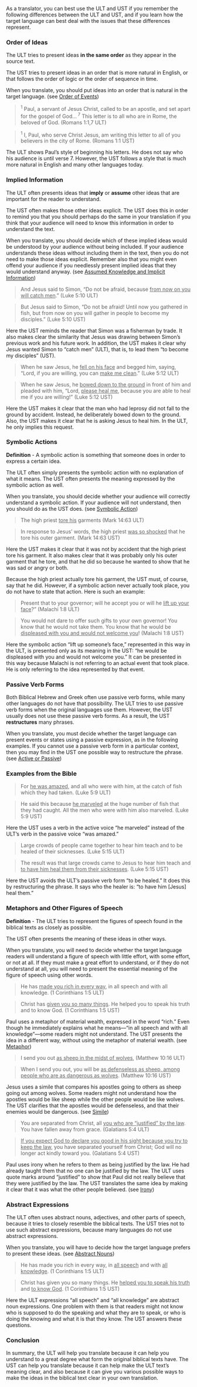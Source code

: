 
As a translator, you can best use the ULT and UST if you remember the following differences between the ULT and UST, and if you learn how the target language can best deal with the issues that these differences represent.

### Order of Ideas

The ULT tries to present ideas **in the same order** as they appear in the source text.

The UST tries to present ideas in an order that is more natural in English, or that follows the order of logic or the order of sequence in time.

When you translate, you should put ideas into an order that is natural in the target language. (see [Order of Events](../figs-events/01.md))

> <sup> 1</sup>  Paul, a servant of Jesus Christ, called to be an apostle, and set apart for the gospel of God…<sup> 7</sup>  This letter is to all who are in Rome, the beloved of God. (Romans 1:1,7 ULT) 

> <sup> 1</sup>  I, Paul, who serve Christ Jesus, am writing this letter to all of you believers in the city of Rome. (Romans 1:1 UST) 

The ULT shows Paul’s style of beginning his letters. He does not say who his audience is until verse 7. However, the UST follows a style that is much more natural in English and many other languages today.

### Implied Information

The ULT often presents ideas that **imply** or **assume** other ideas that are important for the reader to understand.

The UST often makes those other ideas explicit. The UST does this in order to remind you that you should perhaps do the same in your translation if you think that your audience will need to know this information in order to understand the text.

When you translate, you should decide which of these implied ideas would be understood by your audience without being included. If your audience understands these ideas without including them in the text, then you do not need to make those ideas explicit. Remember also that you might even offend your audience if you needlessly present implied ideas that they would understand anyway. (see [Assumed Knowledge and Implicit Information](../figs-explicit/01.md))

> And Jesus said to Simon, “Do not be afraid, because <u>from now on you will catch men</u>.” (Luke 5:10 ULT)

> But Jesus said to Simon, “Do not be afraid! Until now you gathered in fish, but from now on you will gather in people to become my disciples.” (Luke 5:10 UST) 

Here the UST reminds the reader that Simon was a fisherman by trade. It also makes clear the similarity that Jesus was drawing between Simon’s previous work and his future work. In addition, the UST makes it clear why Jesus wanted Simon to “catch men” (ULT), that is, to lead them “to become my disciples” (UST).

> When he saw Jesus, he <u>fell on his face</u> and begged him, saying, “Lord, if you are willing, you can <u>make me clean</u>.” (Luke 5:12 ULT)

> When he saw Jesus, he <u>bowed down to the ground</u> in front of him and pleaded with him, “Lord, <u>please heal me</u>, because you are able to heal me if you are willing!” (Luke 5:12 UST) 

Here the UST makes it clear that the man who had leprosy did not fall to the ground by accident. Instead, he deliberately bowed down to the ground. Also, the UST makes it clear that he is asking Jesus to heal him. In the ULT, he only implies this request.

### Symbolic Actions

**Definition** - A symbolic action is something that someone does in order to express a certain idea.

The ULT often simply presents the symbolic action with no explanation of what it means. The UST often presents the meaning expressed by the symbolic action as well.

When you translate, you should decide whether your audience will correctly understand a symbolic action. If your audience will not understand, then you should do as the UST does. (see [Symbolic Action](../translate-symaction/01.md))

> The high priest <u>tore his</u> garments (Mark 14:63 ULT)

> In response to Jesus’ words, the high priest <u>was so shocked</u> that he tore his outer garment. (Mark 14:63 UST) 

Here the UST makes it clear that it was not by accident that the high priest tore his garment. It also makes clear that it was probably only his outer garment that he tore, and that he did so because he wanted to show that he was sad or angry or both.

Because the high priest actually tore his garment, the UST must, of course, say that he did. However, if a symbolic action never actually took place, you do not have to state that action. Here is such an example:

> Present that to your governor; will he accept you or will he <u>lift up your face</u>?” (Malachi 1:8 ULT)

> You would not dare to offer such gifts to your own governor! You know that he would not take them. You know that he would be <u>displeased with you and would not welcome you</u>! (Malachi 1:8 UST)  

Here the symbolic action “lift up someone’s face,” represented in this way in the ULT, is presented only as its meaning in the UST: “he would be displeased with you and would not welcome you.” It can be presented in this way because Malachi is not referring to an actual event that took place. He is only referring to the idea represented by that event.

### Passive Verb Forms

Both Biblical Hebrew and Greek often use passive verb forms, while many other languages do not have that possibility. The ULT tries to use passive verb forms when the original languages use them. However, the UST usually does not use these passive verb forms. As a result, the UST **restructures** many phrases.

When you translate, you must decide whether the target language can present events or states using a passive expression, as in the following examples. If you cannot use a passive verb form in a particular context, then you may find in the UST one possible way to restructure the phrase. (see [Active or Passive](../figs-activepassive/01.md))

### Examples from the Bible

> For <u>he was amazed</u>, and all who were with him, at the catch of fish which they had taken. (Luke 5:9 ULT)

> He said this because <u>he marveled</u> at the huge number of fish that they had caught. All the men who were with him also marveled. (Luke 5:9 UST) 

Here the UST uses a verb in the active voice “he marveled” instead of the ULT’s verb in the passive voice “was amazed.”

> Large crowds of people came together to hear him teach and to be healed of their sicknesses. (Luke 5:15 ULT)

> The result was that large crowds came to Jesus to hear him teach and <u>to have him heal them from their sicknesses</u>. (Luke 5:15 UST) 

Here the UST avoids the ULT’s passive verb form “to be healed.” It does this by restructuring the phrase. It says who the healer is: “to have him [Jesus] heal them.”

### Metaphors and Other Figures of Speech

**Definition** - The ULT tries to represent the figures of speech found in the biblical texts as closely as possible.

The UST often presents the meaning of these ideas in other ways.

When you translate, you will need to decide whether the target language readers will understand a figure of speech with little effort, with some effort, or not at all. If they must make a great effort to understand, or if they do not understand at all, you will need to present the essential meaning of the figure of speech using other words.

> He has <u>made you rich in every way</u>, in all speech and with all knowledge. (1 Corinthians 1:5 ULT)

> Christ has <u>given you so many things</u>. He helped you to speak his truth and to know God. (1 Corinthians 1:5 UST) 

Paul uses a metaphor of material wealth, expressed in the word “rich.” Even though he immediately explains what he means––“in all speech and with all knowledge”––some readers might not understand. The UST presents the idea in a different way, without using the metaphor of material wealth. (see [Metaphor](../figs-metaphor/01.md))

> I send you out <u>as sheep in the midst of wolves</u>, (Matthew 10:16 ULT)

> When I send you out, you will be <u>as defenseless as sheep, among people who are as dangerous as wolves</u>. (Matthew 10:16 UST) 

Jesus uses a simile that compares his apostles going to others as sheep going out among wolves. Some readers might not understand how the apostles would be like sheep while the other people would be like wolves. The UST clarifies that the apostles would be defenseless, and that their enemies would be dangerous. (see [Simile](../figs-simile/01.md))

> You are separated from Christ, all <u>you who are “justified” by the law</u>. You have fallen away from grace. (Galatians 5:4 ULT)

> <u>If you expect God to declare you good in his sight because you try to keep the law</u>, you have separated yourself from Christ; God will no longer act kindly toward you. (Galatians 5:4 UST) 

Paul uses irony when he refers to them as being justified by the law. He had already taught them that no one can be justified by the law. The ULT uses quote marks around “justified” to show that Paul did not really believe that they were justified by the law. The UST translates the same idea by making it clear that it was what the other people believed. (see [Irony](../figs-irony/01.md))

### Abstract Expressions

The ULT often uses abstract nouns, adjectives, and other parts of speech, because it tries to closely resemble the biblical texts.
The UST tries not to use such abstract expressions, because many languages do not use abstract expressions.

When you translate, you will have to decide how the target language prefers to present these ideas. (see [Abstract Nouns](../figs-abstractnouns/01.md))

> He has made you rich in every way, in <u>all speech</u> and with <u>all knowledge</u>. (1 Corinthians 1:5 ULT)

> Christ has given you so many things. He <u>helped you to speak his truth</u> and <u>to know God</u>. (1 Corinthians 1:5 UST) 

Here the ULT expressions “all speech” and “all knowledge” are abstract noun expressions. One problem with them is that readers might not know who is supposed to do the speaking and what they are to speak, or who is doing the knowing and what it is that they know. The UST answers these questions.

### Conclusion

In summary, the ULT will help you translate because it can help you understand to a great degree what form the original biblical texts have. The UST can help you translate because it can help make the ULT text’s meaning clear, and also because it can give you various possible ways to make the ideas in the biblical text clear in your own translation.
